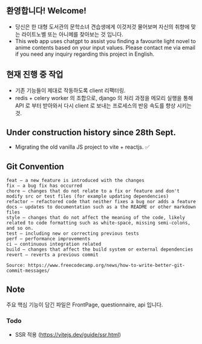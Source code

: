 
## 환영합니다! Welcome!
- 당신은 한 대형 도서관의 문학소녀 견습생에게 이것저것 물어보며 자신의 취향에 맞는 라이트노벨 또는 아니메를 찾아보는 것 입니다.
- This web app uses chatgpt to assist you finding a favourite light novel to anime contents based on your input values. Please contact me via email if you need any inquiry regarding this project in English.

## 현재 진행 중 작업
-  기존 기능들이 제대로 작동하도록 client 리팩터링.
- redis + celery worker 의 조합으로, django 의 처리 과정을 메모리 실행을 통해 API 로 부터 받아와서 다시 client 로 보내는 프로세스의 반응 속도를 향상 시키는 것.



## Under construction history since 28th Sept.
- Migrating the old vanilla JS project to vite + reactjs. ✅


## Git Convention
```
feat – a new feature is introduced with the changes
fix – a bug fix has occurred
chore – changes that do not relate to a fix or feature and don't modify src or test files (for example updating dependencies)
refactor – refactored code that neither fixes a bug nor adds a feature
docs – updates to documentation such as a the README or other markdown files
style – changes that do not affect the meaning of the code, likely related to code formatting such as white-space, missing semi-colons, and so on.
test – including new or correcting previous tests
perf – performance improvements
ci – continuous integration related
build – changes that affect the build system or external dependencies
revert – reverts a previous commit

Source: https://www.freecodecamp.org/news/how-to-write-better-git-commit-messages/
```

## Note
주요 핵심 기능이 담긴 파일은 FrontPage, questionnaire, api 입니다.

### Todo
- SSR 적용 (https://vitejs.dev/guide/ssr.html)